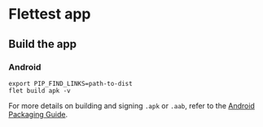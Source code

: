 # Flettest app

## Build the app

### Android

```
export PIP_FIND_LINKS=path-to-dist
flet build apk -v
```

For more details on building and signing `.apk` or `.aab`, refer to the [Android Packaging Guide](https://flet.dev/docs/publish/android/).
